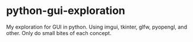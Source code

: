 # python-gui-exploration
My exploration for GUI in python. Using imgui, tkinter, glfw, pyopengl, and other. Only do small bites of each concept.
